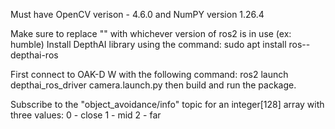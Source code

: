 Must have OpenCV verison - 4.6.0 and NumPY version 1.26.4

Make sure to replace "<distro>" with whichever version of ros2 is in use (ex: humble)
Install DepthAI library using the command: sudo apt install ros-<distro>-depthai-ros 

First connect to OAK-D W with the following command: ros2 launch depthai_ros_driver camera.launch.py
then build and run the package.

Subscribe to the "object_avoidance/info" topic for an integer[128] array with three values:
0 - close
1 - mid
2 - far
